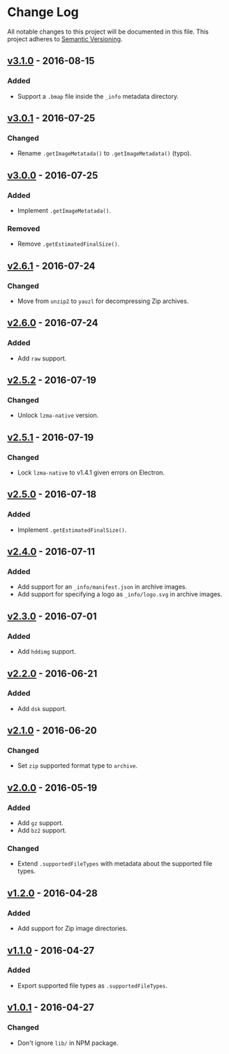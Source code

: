 # Change Log

All notable changes to this project will be documented in this file.
This project adheres to [Semantic Versioning](http://semver.org/).

## [v3.1.0] - 2016-08-15

### Added

- Support a `.bmap` file inside the `_info` metadata directory.

## [v3.0.1] - 2016-07-25

### Changed

- Rename `.getImageMetatada()` to `.getImageMetadata()` (typo).

## [v3.0.0] - 2016-07-25

### Added

- Implement `.getImageMetatada()`.

### Removed

- Remove `.getEstimatedFinalSize()`.

## [v2.6.1] - 2016-07-24

### Changed

- Move from `unzip2` to `yauzl` for decompressing Zip archives.

## [v2.6.0] - 2016-07-24

### Added

- Add `raw` support.

## [v2.5.2] - 2016-07-19

### Changed

- Unlock `lzma-native` version.

## [v2.5.1] - 2016-07-19

### Changed

- Lock `lzma-native` to v1.4.1 given errors on Electron.

## [v2.5.0] - 2016-07-18

### Added

- Implement `.getEstimatedFinalSize()`.

## [v2.4.0] - 2016-07-11

### Added

- Add support for an `_info/manifest.json` in archive images.
- Add support for specifying a logo as `_info/logo.svg` in archive images.

## [v2.3.0] - 2016-07-01

### Added

- Add `hddimg` support.

## [v2.2.0] - 2016-06-21

### Added

- Add `dsk` support.

## [v2.1.0] - 2016-06-20

### Changed

- Set `zip` supported format type to `archive`.

## [v2.0.0] - 2016-05-19

### Added

- Add `gz` support.
- Add `bz2` support.

### Changed

- Extend `.supportedFileTypes` with metadata about the supported file types.

## [v1.2.0] - 2016-04-28

### Added

- Add support for Zip image directories.

## [v1.1.0] - 2016-04-27

### Added

- Export supported file types as `.supportedFileTypes`.

## [v1.0.1] - 2016-04-27

### Changed

- Don't ignore `lib/` in NPM package.

[v3.1.0]: https://github.com/resin-io-modules/etcher-image-stream/compare/v3.0.1...v3.1.0
[v3.0.1]: https://github.com/resin-io-modules/etcher-image-stream/compare/v3.0.0...v3.0.1
[v3.0.0]: https://github.com/resin-io-modules/etcher-image-stream/compare/v2.6.1...v3.0.0
[v2.6.1]: https://github.com/resin-io-modules/etcher-image-stream/compare/v2.6.0...v2.6.1
[v2.6.0]: https://github.com/resin-io-modules/etcher-image-stream/compare/v2.5.2...v2.6.0
[v2.5.2]: https://github.com/resin-io-modules/etcher-image-stream/compare/v2.5.1...v2.5.2
[v2.5.1]: https://github.com/resin-io-modules/etcher-image-stream/compare/v2.5.0...v2.5.1
[v2.5.0]: https://github.com/resin-io-modules/etcher-image-stream/compare/v2.4.0...v2.5.0
[v2.4.0]: https://github.com/resin-io-modules/etcher-image-stream/compare/v2.3.0...v2.4.0
[v2.3.0]: https://github.com/resin-io-modules/etcher-image-stream/compare/v2.2.0...v2.3.0
[v2.2.0]: https://github.com/resin-io-modules/etcher-image-stream/compare/v2.1.0...v2.2.0
[v2.1.0]: https://github.com/resin-io-modules/etcher-image-stream/compare/v2.0.0...v2.1.0
[v2.0.0]: https://github.com/resin-io-modules/etcher-image-stream/compare/v1.2.0...v2.0.0
[v1.2.0]: https://github.com/resin-io-modules/etcher-image-stream/compare/v1.1.0...v1.2.0
[v1.1.0]: https://github.com/resin-io-modules/etcher-image-stream/compare/v1.0.1...v1.1.0
[v1.0.1]: https://github.com/resin-io-modules/etcher-image-stream/compare/v1.0.0...v1.0.1
